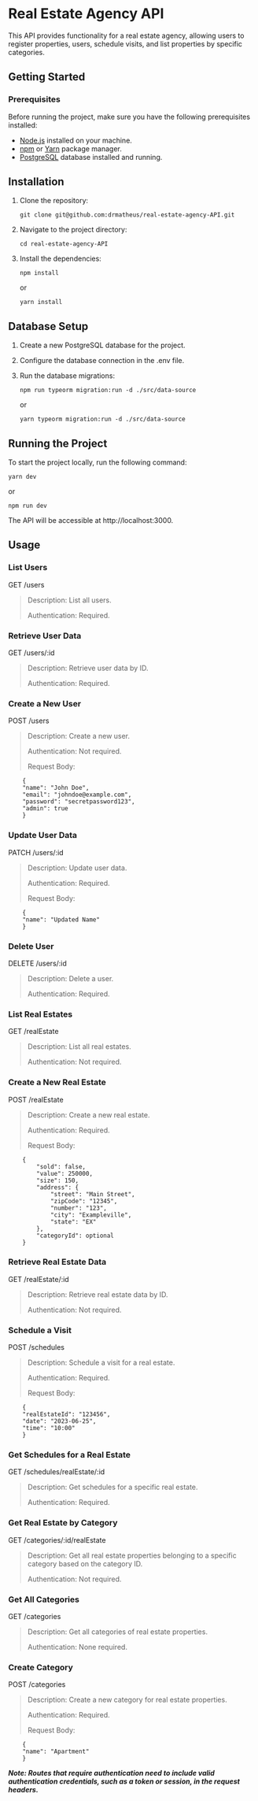 # Real Estate Agency API

This API provides functionality for a real estate agency, allowing users to register properties, users, schedule visits, and list properties by specific categories.

## Getting Started

### Prerequisites

Before running the project, make sure you have the following prerequisites installed:

- [Node.js](https://nodejs.org) installed on your machine.
- [npm](https://www.npmjs.com/) or [Yarn](https://yarnpkg.com/) package manager.
- [PostgreSQL](https://www.postgresql.org/) database installed and running.

## Installation

1. Clone the repository:

   ```
   git clone git@github.com:drmatheus/real-estate-agency-API.git
   ```

2. Navigate to the project directory:

   ```
   cd real-estate-agency-API
   ```

3. Install the dependencies:

   ```
   npm install
   ```

   or

   ```
   yarn install
   ```

## Database Setup

1. Create a new PostgreSQL database for the project.

2. Configure the database connection in the .env file.

3. Run the database migrations:
   ```
   npm run typeorm migration:run -d ./src/data-source
   ```
   or
   ```
   yarn typeorm migration:run -d ./src/data-source
   ```

## Running the Project

To start the project locally, run the following command:

```
yarn dev
```

or

```
npm run dev
```

The API will be accessible at http://localhost:3000.

## Usage

### **List Users**

GET /users

> Description: List all users.
>
> Authentication: Required.

### **Retrieve User Data**

GET /users/:id

> Description: Retrieve user data by ID.
>
> Authentication: Required.

### **Create a New User**

POST /users

> Description: Create a new user.
>
> Authentication: Not required.
>
> Request Body:

        {
        "name": "John Doe",
        "email": "johndoe@example.com",
        "password": "secretpassword123",
        "admin": true
        }

### **Update User Data**

PATCH /users/:id

> Description: Update user data.
>
> Authentication: Required.
>
> Request Body:

        {
        "name": "Updated Name"
        }

### **Delete User**

DELETE /users/:id

> Description: Delete a user.
>
> Authentication: Required.

### **List Real Estates**

GET /realEstate

> Description: List all real estates.
>
> Authentication: Not required.

### **Create a New Real Estate**

POST /realEstate

> Description: Create a new real estate.
>
> Authentication: Required.
>
> Request Body:

        {
            "sold": false,
            "value": 250000,
            "size": 150,
            "address": {
                "street": "Main Street",
                "zipCode": "12345",
                "number": "123",
                "city": "Exampleville",
                "state": "EX"
            },
            "categoryId": optional
        }

### **Retrieve Real Estate Data**

GET /realEstate/:id

> Description: Retrieve real estate data by ID.
>
> Authentication: Not required.

### **Schedule a Visit**

POST /schedules

> Description: Schedule a visit for a real estate.
>
> Authentication: Required.
>
> Request Body:

        {
        "realEstateId": "123456",
        "date": "2023-06-25",
        "time": "10:00"
        }

### **Get Schedules for a Real Estate**

GET /schedules/realEstate/:id

> Description: Get schedules for a specific real estate.
>
> Authentication: Required.

### **Get Real Estate by Category**

GET /categories/:id/realEstate

> Description: Get all real estate properties belonging to a specific category based on the category ID.
>
> Authentication: Not required.

### **Get All Categories**

GET /categories

> Description: Get all categories of real estate properties.
>
> Authentication: None required.

### **Create Category**

POST /categories

> Description: Create a new category for real estate properties.
>
> Authentication: Required.
>
> Request Body:

        {
        "name": "Apartment"
        }

**_Note: Routes that require authentication need to include valid authentication credentials, such as a token or session, in the request headers._**
